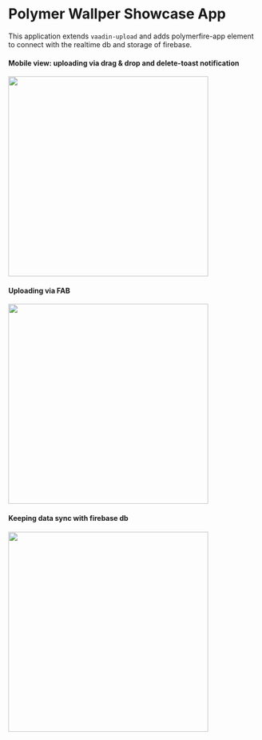 # Polymer Wallper Showcase App

This application extends `vaadin-upload` and adds polymerfire-app element to connect with the realtime db and storage of firebase. 

#### Mobile view: uploading via drag & drop and delete-toast notification
<img src="https://cloud.githubusercontent.com/assets/617876/20542815/97c9d2e8-b103-11e6-9766-9ffd16a0e99a.gif" width="400" />

#### Uploading via FAB 
<img src="https://cloud.githubusercontent.com/assets/617876/20542816/97f3f438-b103-11e6-903d-c5857f1cae54.gif" width="400" />

#### Keeping data sync with firebase db
<img src="https://cloud.githubusercontent.com/assets/617876/20542817/9802a1e0-b103-11e6-8dec-708e634fef22.gif" width="400" />


